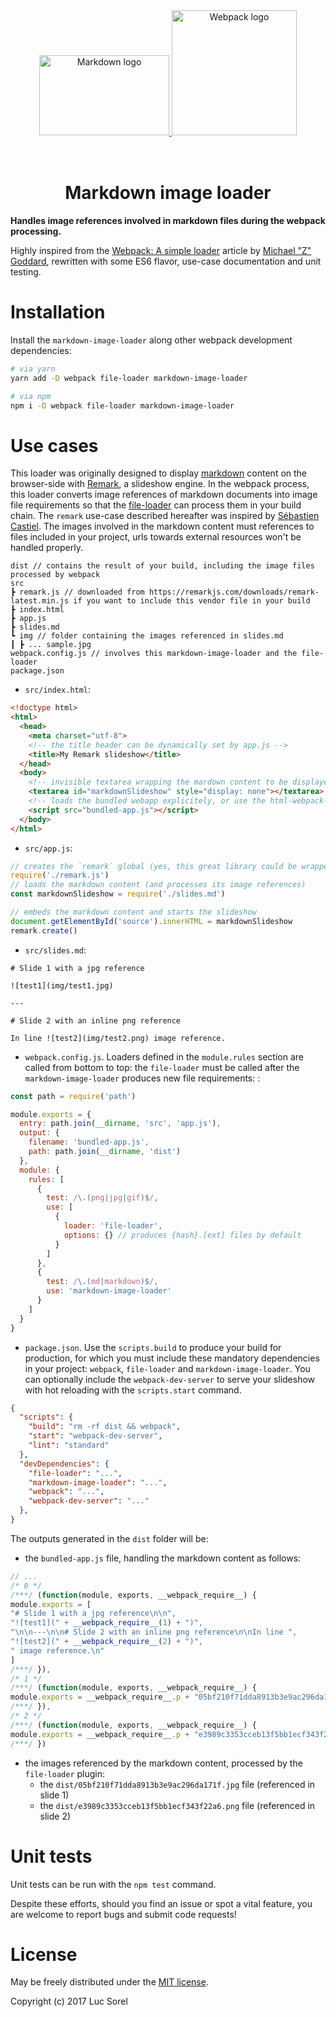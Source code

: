 <div align="center">
  <a href="https://en.wikipedia.org/wiki/Markdown" target="_blank">
    <img width="208" height="128" alt="Markdown logo" vspace="36"
      src="https://upload.wikimedia.org/wikipedia/commons/4/48/Markdown-mark.svg" />
  </a>
  <a href="https://github.com/webpack/webpack" target="_blank">
    <img width="200" height="200" alt="Webpack logo"
      src="https://webpack.js.org/assets/icon-square-big.svg" />
  </a>
  <h1>Markdown image loader</h1>
</div>

**Handles image references involved in markdown files during the webpack processing.**

Highly inspired from the [Webpack: A simple loader](https://bocoup.com/blog/webpack-a-simple-loader) article by [Michael "Z" Goddard](http://zfighting.tumblr.com/tagged/I-MADE-DIS), rewritten with some ES6 flavor, use-case documentation and unit testing.

# Installation

Install the `markdown-image-loader` along other webpack development dependencies:

```bash
# via yarn
yarn add -D webpack file-loader markdown-image-loader

# via npm
npm i -D webpack file-loader markdown-image-loader
```

# Use cases

This loader was originally designed to display [markdown](https://en.wikipedia.org/wiki/Markdown) content on the browser-side with [Remark](https://remarkjs.com/), a slideshow engine. In the webpack process, this loader converts image references of markdown documents into image file requirements so that the [file-loader](https://github.com/webpack-contrib/file-loader) can process them in your build chain. The `remark` use-case described hereafter was inspired by [Sébastien Castiel](https://github.com/scastiel). The images involved in the markdown content must references to files included in your project, urls towards external resources won't be handled properly.

```
dist // contains the result of your build, including the image files processed by webpack
src
┣ remark.js // downloaded from https://remarkjs.com/downloads/remark-latest.min.js if you want to include this vendor file in your build
┣ index.html
┣ app.js
┣ slides.md
┗ img // folder containing the images referenced in slides.md
┃ ┣ ... sample.jpg
webpack.config.js // involves this markdown-image-loader and the file-loader
package.json
```

* `src/index.html`:

```html
<!doctype html>
<html>
  <head>
    <meta charset="utf-8">
    <!-- the title header can be dynamically set by app.js -->
    <title>My Remark slideshow</title>
  </head>
  <body>
    <!-- invisible textarea wrapping the mardown content to be displayed -->
    <textarea id="markdownSlideshow" style="display: none"></textarea>
    <!-- loads the bundled webapp explicitely, or use the html-webpack-plugin instead -->
    <script src="bundled-app.js"></script>
  </body>
</html>
```

* `src/app.js`:

```js
// creates the `remark` global (yes, this great library could be wrapped in a better way...)
require('./remark.js')
// loads the markdown content (and processes its image references)
const markdownSlideshow = require('./slides.md')

// embeds the markdown content and starts the slideshow
document.getElementById('source').innerHTML = markdownSlideshow
remark.create()
```

* `src/slides.md`:

```
# Slide 1 with a jpg reference

![test1](img/test1.jpg)

---

# Slide 2 with an inline png reference

In line ![test2](img/test2.png) image reference.
```

* `webpack.config.js`. Loaders defined in the `module.rules` section are called  from bottom to top: the `file-loader` must be called after the `markdown-image-loader` produces new file requirements:
:

```js
const path = require('path')

module.exports = {
  entry: path.join(__dirname, 'src', 'app.js'),
  output: {
    filename: 'bundled-app.js',
    path: path.join(__dirname, 'dist')
  },
  module: {
    rules: [
      {
        test: /\.(png|jpg|gif)$/,
        use: [
          {
            loader: 'file-loader',
            options: {} // produces {hash}.[ext] files by default
          }
        ]
      },
      {
        test: /\.(md|markdown)$/,
        use: 'markdown-image-loader'
      }
    ]
  }
}
```

* `package.json`. Use the `scripts.build` to produce your build for production, for which you must include these mandatory dependencies in your project: `webpack`, `file-loader` and `markdown-image-loader`. You can optionally include the `webpack-dev-server` to serve your slideshow with hot reloading with the `scripts.start` command.

```json
{
  "scripts": {
    "build": "rm -rf dist && webpack",
    "start": "webpack-dev-server",
    "lint": "standard"
  },
  "devDependencies": {
    "file-loader": "...",
    "markdown-image-loader": "...",
    "webpack": "...",
    "webpack-dev-server": "..."
  },
}
```

The outputs generated in the `dist` folder will be:

* the `bundled-app.js` file, handling the markdown content as follows:

```js
// ...
/* 0 */
/***/ (function(module, exports, __webpack_require__) {
module.exports = [
"# Slide 1 with a jpg reference\n\n",
"![test1](" + __webpack_require__(1) + ")",
"\n\n---\n\n# Slide 2 with an inline png reference\n\nIn line ",
"![test2](" + __webpack_require__(2) + ")",
" image reference.\n"
]
/***/ }),
/* 1 */
/***/ (function(module, exports, __webpack_require__) {
module.exports = __webpack_require__.p + "05bf210f71dda8913b3e9ac296da171f.jpg";
/***/ }),
/* 2 */
/***/ (function(module, exports, __webpack_require__) {
module.exports = __webpack_require__.p + "e3989c3353cceb13f5bb1ecf343f22a6.png";
/***/ })
```

* the images referenced by the markdown content, processed by the `file-loader` plugin:
  * the `dist/05bf210f71dda8913b3e9ac296da171f.jpg` file (referenced in slide 1)
  * the `dist/e3989c3353cceb13f5bb1ecf343f22a6.png` file (referenced in slide 2)

# Unit tests

Unit tests can be run with the `npm test` command.

Despite these efforts, should you find an issue or spot a vital feature, you are welcome to report bugs and submit code requests!

# License

May be freely distributed under the [MIT license](https://github.com/lucsorel/markdown-image-loader/blob/master/LICENSE).

Copyright (c) 2017 Luc Sorel
